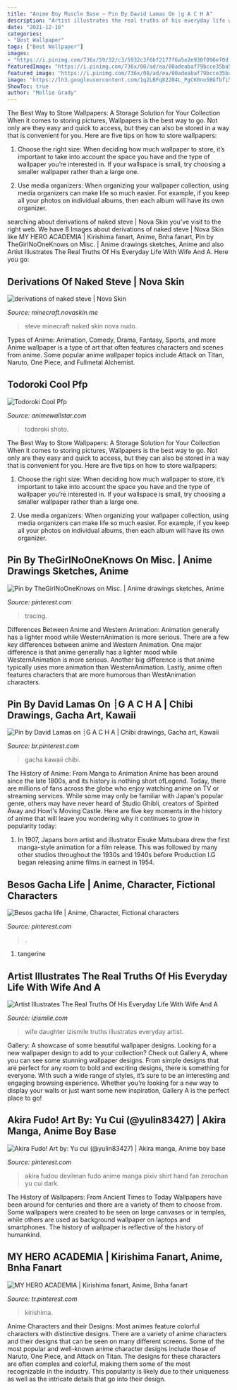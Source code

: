 ```yaml
---
title: "Anime Boy Muscle Base ~ Pin By David Lamas On ┊g A C H A"
description: "Artist illustrates the real truths of his everyday life with wife and a"
date: "2021-12-16"
categories:
- "Best Wallpaper"
tags: ["Best Wallpaper"]
images:
- "https://i.pinimg.com/736x/59/32/c3/5932c3f6bf2177f6a5e2e930f096ef0d.jpg"
featuredImage: "https://i.pinimg.com/736x/00/ad/ea/00adeabaf79bcce35ba567c03bcbc2de.jpg"
featured_image: "https://i.pinimg.com/736x/00/ad/ea/00adeabaf79bcce35ba567c03bcbc2de.jpg"
image: "https://lh3.googleusercontent.com/1q2LBFq82204L_PgCK0noSBGfbfi5ug9QLaHDwkt-HbVopjnzq_H0JGbN-sk2-Nl8bKvYAsU6hrsYpkjy8ygQQ=s400"
ShowToc: true
author: "Mollie Grady"
---
```



The Best Way to Store Wallpapers: A Storage Solution for Your Collection
When it comes to storing pictures, Wallpapers is the best way to go. Not only are they easy and quick to access, but they can also be stored in a way that is convenient for you. Here are five tips on how to store wallpapers:
1) Choose the right size: When deciding how much wallpaper to store, it’s important to take into account the space you have and the type of wallpaper you’re interested in. If your wallspace is small, try choosing a smaller wallpaper rather than a large one.

2) Use media organizers: When organizing your wallpaper collection, using media organizers can make life so much easier. For example, if you keep all your photos on individual albums, then each album will have its own organizer.

	

		
searching about derivations of naked steve | Nova Skin you've visit to the right web. We have 8 Images about derivations of naked steve | Nova Skin like MY HERO ACADEMIA | Kirishima fanart, Anime, Bnha fanart, Pin by TheGirlNoOneKnows on Misc. | Anime drawings sketches, Anime and also Artist Illustrates The Real Truths Of His Everyday Life With Wife And A. Here you go:
		
    
## Derivations Of Naked Steve | Nova Skin

<img loading=lazy src="https://lh3.googleusercontent.com/1q2LBFq82204L_PgCK0noSBGfbfi5ug9QLaHDwkt-HbVopjnzq_H0JGbN-sk2-Nl8bKvYAsU6hrsYpkjy8ygQQ=s400" onerror="this.onerror=null;this.src='https://tse3.mm.bing.net/th?id=OIP.qPntgzQwJF54-M8nFgDbGgAAAA&amp;pid=15.1';" alt="derivations of naked steve | Nova Skin">

_Source: minecraft.novaskin.me_

>steve minecraft naked skin nova nudo. 

	

Types of Anime: Animation, Comedy, Drama, Fantasy, Sports, and more
Anime wallpaper is a type of art that often features characters and scenes from anime. Some popular anime wallpaper topics include Attack on Titan, Naruto, One Piece, and Fullmetal Alchemist.

    
## Todoroki Cool Pfp

<img loading=lazy src="https://i.pinimg.com/originals/87/de/f7/87def78564dce6db7c8b907bcaab5cb5.jpg" onerror="this.onerror=null;this.src='https://tse2.mm.bing.net/th?id=OIP.GX-0uOWuiXMqB53KgXCv6gHaHa&amp;pid=15.1';" alt="Todoroki Cool Pfp">

_Source: animewallstar.com_

>todoroki shoto. 

	

The Best Way to Store Wallpapers: A Storage Solution for Your Collection
When it comes to storing pictures, Wallpapers is the best way to go. Not only are they easy and quick to access, but they can also be stored in a way that is convenient for you. Here are five tips on how to store wallpapers:
1) Choose the right size: When deciding how much wallpaper to store, it’s important to take into account the space you have and the type of wallpaper you’re interested in. If your wallspace is small, try choosing a smaller wallpaper rather than a large one.

2) Use media organizers: When organizing your wallpaper collection, using media organizers can make life so much easier. For example, if you keep all your photos on individual albums, then each album will have its own organizer.

    
## Pin By TheGirlNoOneKnows On Misc. | Anime Drawings Sketches, Anime

<img loading=lazy src="https://i.pinimg.com/736x/cc/bb/c5/ccbbc5ac84d96e94f2ef72859ce5bbe0.jpg" onerror="this.onerror=null;this.src='https://tse3.mm.bing.net/th?id=OIP.KD4oeKlCleky6QwVfjU5zAAAAA&amp;pid=15.1';" alt="Pin by TheGirlNoOneKnows on Misc. | Anime drawings sketches, Anime">

_Source: pinterest.com_

>tracing. 

	

Differences Between Anime and Western Animation: Animation generally has a lighter mood while WesternAnimation is more serious.
There are a few key differences between anime and Western Animation. One major difference is that anime generally has a lighter mood while WesternAnimation is more serious. Another big difference is that anime typically uses more animation than WesternAnimation. Lastly, anime often features characters that are more humorous than WestAnimation characters.

    
## Pin By David Lamas On ┊G A C H A | Chibi Drawings, Gacha Art, Kawaii

<img loading=lazy src="https://i.pinimg.com/736x/00/ad/ea/00adeabaf79bcce35ba567c03bcbc2de.jpg" onerror="this.onerror=null;this.src='https://tse4.mm.bing.net/th?id=OIP.e-ssQB1GopNPfBrc-DEyKgHaJ3&amp;pid=15.1';" alt="Pin by David Lamas on ┊G A C H A | Chibi drawings, Gacha art, Kawaii">

_Source: br.pinterest.com_

>gacha kawaii chibi. 

	

The History of Anime: From Manga to Animation
Anime has been around since the late 1800s, and its history is nothing short ofLegend. Today, there are millions of fans across the globe who enjoy watching anime on TV or streaming services. While some may only be familiar with Japan's popular genre, others may have never heard of Studio Ghibli, creators of Spirited Away and Howl's Moving Castle. Here are five key moments in the history of anime that will leave you wondering why it continues to grow in popularity today:
1) In 1907, Japans born artist and illustrator Eisuke Matsubara drew the first manga-style animation for a film release. This was followed by many other studios throughout the 1930s and 1940s before Production I.G began releasing anime films in earnest in 1954.

    
## Besos Gacha Life | Anime, Character, Fictional Characters

<img loading=lazy src="https://i.pinimg.com/736x/c5/96/fa/c596faa2e1434f84f4c1efd781384111.jpg" onerror="this.onerror=null;this.src='https://tse3.mm.bing.net/th?id=OIP.du1UqxbbzPxrwYNntylyfAHaEK&amp;pid=15.1';" alt="Besos gacha life | Anime, Character, Fictional characters">

_Source: pinterest.com_

>. 

	

1. tangerine 

    
## Artist Illustrates The Real Truths Of His Everyday Life With Wife And A

<img loading=lazy src="https://img.izismile.com/img/img13/20200504/640/artist_illustrates_the_real_truths_of_his_everyday_life_with_wife_and_a_baby_daughter_640_high_30.jpg" onerror="this.onerror=null;this.src='https://tse2.mm.bing.net/th?id=OIP.JHx4n9hPXZ8Gn5o6SGvQtgHaJ5&amp;pid=15.1';" alt="Artist Illustrates The Real Truths Of His Everyday Life With Wife And A">

_Source: izismile.com_

>wife daughter izismile truths illustrates everyday artist. 

	

Gallery: A showcase of some beautiful wallpaper designs.
Looking for a new wallpaper design to add to your collection? Check out Gallery A, where you can see some stunning wallpaper designs. From simple designs that are perfect for any room to bold and exciting designs, there is something for everyone. With such a wide range of styles, it’s sure to be an interesting and engaging browsing experience. Whether you’re looking for a new way to display your walls or just want some new inspiration, Gallery A is the perfect place to go!





	
	
    
## Akira Fudo! Art By: Yu Cui (@yulin83427) | Akira Manga, Anime Boy Base

<img loading=lazy src="https://i.pinimg.com/736x/96/d5/da/96d5dab73ea734ca86bfbab869b86a22.jpg" onerror="this.onerror=null;this.src='https://tse3.mm.bing.net/th?id=OIP.raOTA7EKcHvOVdDZWp8ksgHaKx&amp;pid=15.1';" alt="Akira Fudo! Art by: Yu cui (@yulin83427) | Akira manga, Anime boy base">

_Source: pinterest.com_

>akira fudou devilman fudo anime manga pixiv shirt hand fan zerochan yu cui dark. 

	

The History of Wallpapers: From Ancient Times to Today
Wallpapers have been around for centuries and there are a variety of them to choose from. Some wallpapers were created to be seen on large canvases or in temples, while others are used as background wallpaper on laptops and smartphones. The history of wallpaper is reflective of the history of humankind.

    
## MY HERO ACADEMIA | Kirishima Fanart, Anime, Bnha Fanart

<img loading=lazy src="https://i.pinimg.com/736x/59/32/c3/5932c3f6bf2177f6a5e2e930f096ef0d.jpg" onerror="this.onerror=null;this.src='https://tse3.mm.bing.net/th?id=OIP.MIOiz4LQb5GP2vFALQ4EaQAAAA&amp;pid=15.1';" alt="MY HERO ACADEMIA | Kirishima fanart, Anime, Bnha fanart">

_Source: tr.pinterest.com_

>kirishima. 

	

Anime Characters and their Designs: Most animes feature colorful characters with distinctive designs.
There are a variety of anime characters and their designs that can be seen on many different screens. Some of the most popular and well-known anime character designs include those of Naruto, One Piece, and Attack on Titan. The designs for these characters are often complex and colorful, making them some of the most recognizable in the industry. This popularity is likely due to their uniqueness as well as the intricate details that go into their design.

